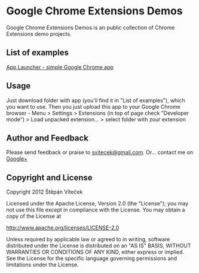 Google Chrome Extensions Demos
==========
Google Chrome Extensions Demos is an public collection of Chrome Extensions demo projects. 

List of examples
-----
[App Launcher - simple Google Chrome app](https://github.com/vstepik/chrome-extensions-demos/tree/master/launcher)

Usage
-----
Just download folder with app (you'll find it in "List of examples"), which you want to use. Then you just upload this app to your Google Chrome browser - Menu > Settings > Extensions (in top of page check "Developer mode") > Load unpacked extension... > select folder with zour extension

Author and Feedback
-----
Please send feedback or praise to <a href="mailto:svitecek@gmail.com">svitecek@gmail.com</a>.
Or... contact me on [Google+](https://plus.google.com/112845969514023316897/posts)

Copyright and License
----
Copyright 2012 Štěpán Víteček

Licensed under the Apache License, Version 2.0 (the "License"); you may not use this file except in compliance with the License. You may obtain a copy of the License at

http://www.apache.org/licenses/LICENSE-2.0

Unless required by applicable law or agreed to in writing, software distributed under the License is distributed on an "AS IS" BASIS, WITHOUT WARRANTIES OR CONDITIONS OF ANY KIND, either express or implied. See the License for the specific language governing permissions and limitations under the License.
